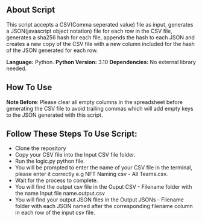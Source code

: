 <h2> About Script </h2>
This script accepts a CSV(Comma seperated value) file as input, 
generates a JSON(javascript object notation) file for each row in the CSV file, generates a sha256 hash for each file, 
appends the hash to each JSON and creates a new copy of the CSV file with a new column included for the hash of the JSON generated for each row.

<b>Language:</b> Python.
<b>Python Version:</b> 3.10
<b>Dependencies:</b> No external library needed.

<h2>How To Use</h2>
<b>Note Before</b>: Please clear all empty columns in the spreadsheet before generating the CSV file to avoid trailing commas 
which will add empty keys to the JSON generated with this script.

<h2>Follow These Steps To Use Script:</h2>
<ul>
  <li>Clone the repository</li>
  <li>Copy your CSV file into the Input CSV file folder.</li>
  <li>Run the logic.py python file.</li>
  <li>You will be prompted to enter the name of your CSV file in the terminal, please enter it correctly e.g NFT Naming csv - All Teams.csv.</li>
  <li>Wait for the process to complete. </li>
  <li>You will find the output csv file in the Ouput CSV - Filename folder with the name Input file name.output.csv</li>
  <li>You will find your output JSON files in the Output JSONs - Filename folder with each JSON named after the corresponding filename column in each row of the input csv file.</li>
 </ul>
